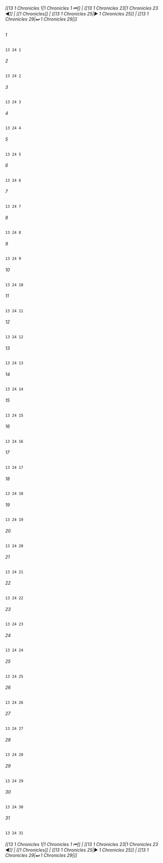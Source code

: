 
###### [[13 1 Chronicles 1|1 Chronicles 1 ⏮]] | [[13 1 Chronicles 23|1 Chronicles 23 ◀]] | [[1 Chronicles]] | [[13 1 Chronicles 25|▶ 1 Chronicles 25]] | [[13 1 Chronicles 29|⏭ 1 Chronicles 29|]]

###### 1
``` verse
13 24 1 
```
###### 2
``` verse
13 24 2 
```
###### 3
``` verse
13 24 3 
```
###### 4
``` verse
13 24 4 
```
###### 5
``` verse
13 24 5 
```
###### 6
``` verse
13 24 6 
```
###### 7
``` verse
13 24 7 
```
###### 8
``` verse
13 24 8 
```
###### 9
``` verse
13 24 9 
```
###### 10
``` verse
13 24 10 
```
###### 11
``` verse
13 24 11 
```
###### 12
``` verse
13 24 12 
```
###### 13
``` verse
13 24 13 
```
###### 14
``` verse
13 24 14 
```
###### 15
``` verse
13 24 15 
```
###### 16
``` verse
13 24 16 
```
###### 17
``` verse
13 24 17 
```
###### 18
``` verse
13 24 18 
```
###### 19
``` verse
13 24 19 
```
###### 20
``` verse
13 24 20 
```
###### 21
``` verse
13 24 21 
```
###### 22
``` verse
13 24 22 
```
###### 23
``` verse
13 24 23 
```
###### 24
``` verse
13 24 24 
```
###### 25
``` verse
13 24 25 
```
###### 26
``` verse
13 24 26 
```
###### 27
``` verse
13 24 27 
```
###### 28
``` verse
13 24 28 
```
###### 29
``` verse
13 24 29 
```
###### 30
``` verse
13 24 30 
```
###### 31
``` verse
13 24 31 
```

###### [[13 1 Chronicles 1|1 Chronicles 1 ⏮]] | [[13 1 Chronicles 23|1 Chronicles 23 ◀]] | [[1 Chronicles]] | [[13 1 Chronicles 25|▶ 1 Chronicles 25]] | [[13 1 Chronicles 29|⏭ 1 Chronicles 29|]]

